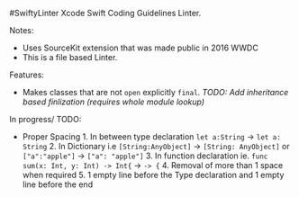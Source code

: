 #SwiftyLinter
Xcode Swift Coding Guidelines Linter. 

Notes:
- Uses SourceKit extension that was made public in 2016 WWDC
- This is a file based Linter. 


Features:
- Makes classes that are not `open` explicitly `final`.
      *TODO: Add inheritance based finlization (requires whole module lookup)*


In progress/ TODO:
- Proper Spacing
      1. In between type declaration `let a:String` -> `let a: String`
      2. In Dictionary i.e `[String:AnyObject]` -> `[String: AnyObject]`  or `["a":"apple"]` -> `["a": "apple"]`
      3. In function declaration ie. `func sum(x: Int, y: Int) -> Int{` -> `-> {`
      4. Removal of more than 1 space when required
      5. 1 empty line before the Type declaration and 1 empty line before the end
